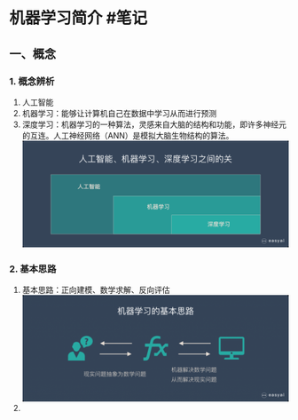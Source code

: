 # 机器学习简介 #笔记

## 一、概念

### 1. 概念辨析

1. 人工智能
2. 机器学习：能够让计算机自己在数据中学习从而进行预测
3. 深度学习：机器学习的一种算法，灵感来自大脑的结构和功能，即许多神经元的互连。人工神经网络（ANN）是模拟大脑生物结构的算法。
    ![20220812150105](https://raw.githubusercontent.com/dsw676676/picture/main/image/20220812150105.png)

### 2. 基本思路

1. 基本思路：正向建模、数学求解、反向评估
    ![20220812150223](https://raw.githubusercontent.com/dsw676676/picture/main/image/20220812150223.png)
2. 
